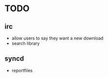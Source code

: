 # TODO

## irc
* allow users to say they want a new download
* search library

## syncd
* reportfiles
